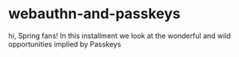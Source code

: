 # webauthn-and-passkeys
hi, Spring fans! In this installment we look at the wonderful and wild opportunities implied by Passkeys
